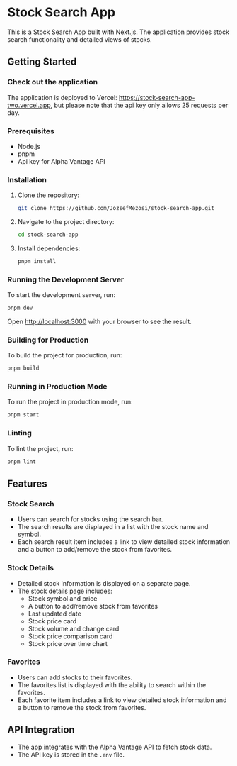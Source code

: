# Stock Search App

This is a Stock Search App built with Next.js. The application provides stock search functionality and detailed views of stocks.

## Getting Started

### Check out the application

The application is deployed to Vercel: https://stock-search-app-two.vercel.app, but please note that the api key only allows 25 requests per day.

### Prerequisites

- Node.js
- pnpm
- Api key for Alpha Vantage API

### Installation

1. Clone the repository:
   ```sh
   git clone https://github.com/JozsefMezosi/stock-search-app.git
   ```
2. Navigate to the project directory:
   ```sh
   cd stock-search-app
   ```
3. Install dependencies:
   ```sh
   pnpm install
   ```

### Running the Development Server

To start the development server, run:

```sh
pnpm dev
```

Open [http://localhost:3000](http://localhost:3000) with your browser to see the result.

### Building for Production

To build the project for production, run:

```sh
pnpm build
```

### Running in Production Mode

To run the project in production mode, run:

```sh
pnpm start
```

### Linting

To lint the project, run:

```sh
pnpm lint
```

## Features

### Stock Search

- Users can search for stocks using the search bar.
- The search results are displayed in a list with the stock name and symbol.
- Each search result item includes a link to view detailed stock information and a button to add/remove the stock from favorites.

### Stock Details

- Detailed stock information is displayed on a separate page.
- The stock details page includes:
  - Stock symbol and price
  - A button to add/remove stock from favorites
  - Last updated date
  - Stock price card
  - Stock volume and change card
  - Stock price comparison card
  - Stock price over time chart

### Favorites

- Users can add stocks to their favorites.
- The favorites list is displayed with the ability to search within the favorites.
- Each favorite item includes a link to view detailed stock information and a button to remove the stock from favorites.

## API Integration

- The app integrates with the Alpha Vantage API to fetch stock data.
- The API key is stored in the `.env` file.
